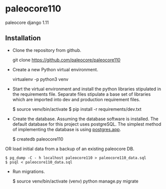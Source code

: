 paleocore110
==================

paleocore django 1.11

Installation
------------
- Clone the repository from github.


    git clone https://github.com/paleocore/paleocore110

- Create a new Python virtual environment.


    virtualenv -p python3 venv

- Start the virtual environment and install the python libraries stipulated in the requirements file. Separate
files stipulate a base set of libraries which are imported into dev and production requirement files.


    $ source venv/bin/activate
    $ pip install -r requirements/dev.txt

-  Create the database. Assuming the database software is installed. The default database for this project uses 
postgreSQL. The simplest method of implementing the database is using [postgres.app](http://postgresapp.com).


    $ createdb paleocore110

OR load initial data from a backup of an existing paleocore DB.

    $ pg_dump -C - h localhost paleocore110 > paleocore110_data.sql
    $ psql < paleocore110_data.sql
     
- Run migrations.


    $ source venv/bin/activate
    (venv) python manage.py migrate



    
